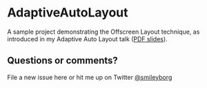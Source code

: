 # AdaptiveAutoLayout

A sample project demonstrating the Offscreen Layout technique, as introduced in my Adaptive Auto Layout talk ([PDF slides](http://cl.ly/2Y3F3z110a35)).

## Questions or comments?
File a new issue here or hit me up on Twitter [@smileyborg](https://twitter.com/smileyborg)

